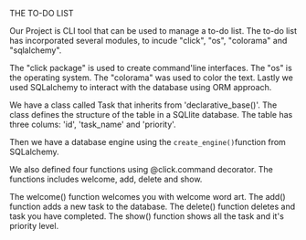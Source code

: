 THE TO-DO LIST

Our Project is CLI tool that can be used to manage a to-do list.  The to-do list has incorporated several modules, to incude "click", "os", "colorama" and "sqlalchemy".

The "click package" is used to create command'line interfaces. The "os" is the operating system.
The "colorama" was used to color the text.
Lastly we used SQLalchemy to interact with the database using ORM approach.

We have a class called Task that inherits from 'declarative_base()'.
The class defines the structure of the table in a SQLlite database. The table has three colums: 'id', 'task_name' and 'priority'. 

Then we have a database engine using the `create_engine()`function from SQLalchemy.

We also defined four functions using @click.command decorator. 
The functions includes welcome, add, delete and show.

The welcome() function welcomes you with welcome word art.
The add() function adds a new task to the database.
The delete() function deletes and task you have completed.
The show() function shows all the task and it's priority level. 



